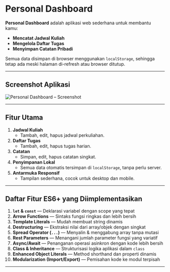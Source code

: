# Personal Dashboard

**Personal Dashboard** adalah aplikasi web sederhana untuk membantu kamu:

- **Mencatat Jadwal Kuliah**  
- **Mengelola Daftar Tugas**  
- **Menyimpan Catatan Pribadi**  

Semua data disimpan di browser menggunakan `localStorage`, sehingga tetap ada meski halaman di-refresh atau browser ditutup.

---

## Screenshot Aplikasi

![Personal Dashboard – Screenshot](assets/screenshot.png)

---

## Fitur Utama

1. **Jadwal Kuliah**  
   - Tambah, edit, hapus jadwal perkuliahan.  
2. **Daftar Tugas**  
   - Tambah, edit, hapus tugas harian.  
3. **Catatan**  
   - Simpan, edit, hapus catatan singkat.  
4. **Penyimpanan Lokal**  
   - Semua data otomatis tersimpan di `localStorage`, tanpa perlu server.  
5. **Antarmuka Responsif**  
   - Tampilan sederhana, cocok untuk desktop dan mobile.  

---

## Daftar Fitur ES6+ yang Diimplementasikan

1. **`let` & `const`** — Deklarasi variabel dengan scope yang tepat  
2. **Arrow Functions** — Sintaks fungsi ringkas dan lebih bersih  
3. **Template Literals** — Mudah membuat string dinamis  
4. **Destructuring** — Ekstraksi nilai dari array/objek dengan singkat  
5. **Spread Operator (`...`)** — Menyalin & menggabung array tanpa mutasi  
6. **Rest Parameters** — Menangani jumlah parameter fungsi yang variatif  
7. **Async/Await** — Penanganan operasi asinkron dengan kode lebih bersih  
8. **Class & Inheritance** — Strukturisasi logika aplikasi dalam `class`  
9. **Enhanced Object Literals** — Method shorthand dan properti dinamis  
10. **Modularization (Import/Export)** — Pemisahan kode ke modul terpisah  

---

